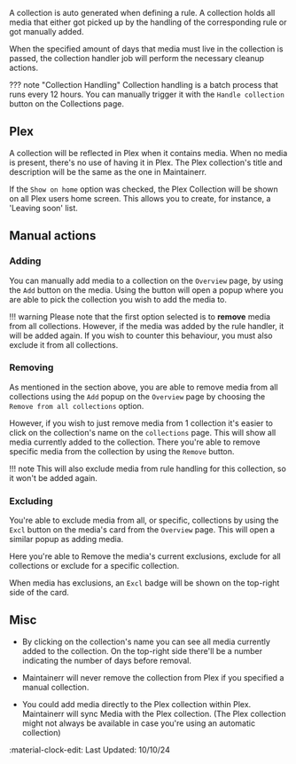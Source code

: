 

A collection is auto generated when defining a rule. A collection holds all media that either got picked up by the handling of the corresponding rule or got manually added.

When the specified amount of days that media must live in the collection is passed, the collection handler job will perform the necessary cleanup actions.

??? note "Collection Handling"
     Collection handling is a batch process that runs every 12 hours. You can manually trigger it with the `Handle collection` button on the Collections page.

## Plex

A collection will be reflected in Plex when it contains media. When no media is present, there's no use of having it in Plex. The Plex collection's title and description will be the same as the one in Maintainerr.

If the `Show on home` option was checked, the Plex Collection will be shown on all Plex users home screen. This allows you to create, for instance, a 'Leaving soon' list.

## Manual actions

### Adding

You can manually add media to a collection on the `Overview` page, by using the `Add` button on the media. Using the button will open a popup where you are able to pick the collection you wish to add the media to.

!!! warning
    Please note that the first option selected is to **remove** media from all collections. However, if the media was added by the rule handler, it will be added again. If you wish to counter this behaviour, you must also exclude it from all collections.

### Removing

As mentioned in the section above, you are able to remove media from all collections using the `Add` popup on the `Overview` page by choosing the `Remove from all collections` option.

However, if you wish to just remove media from 1 collection it's easier to click on the collection's name on the `collections` page. This will show all media currently added to the collection. There you're able to remove specific media from the collection by using the `Remove` button.

!!! note
    This will also exclude media from rule handling for this collection, so it won't be added again.

### Excluding

You're able to exclude media from all, or specific, collections by using the `Excl` button on the media's card from the `Overview` page. This will open a similar popup as adding media.

Here you're able to Remove the media's current exclusions, exclude for all collections or exclude for a specific collection.

When media has exclusions, an `Excl` badge will be shown on the top-right side of the card.

## Misc

- By clicking on the collection's name you can see all media currently added to the collection. On the top-right side there'll be a number indicating the number of days before removal.

- Maintainerr will never remove the collection from Plex if you specified a manual collection.

- You could add media directly to the Plex collection within Plex. Maintainerr will sync Media with the Plex collection. (The Plex collection might not always be available in case you're using an automatic collection)

:material-clock-edit: Last Updated: 10/10/24
